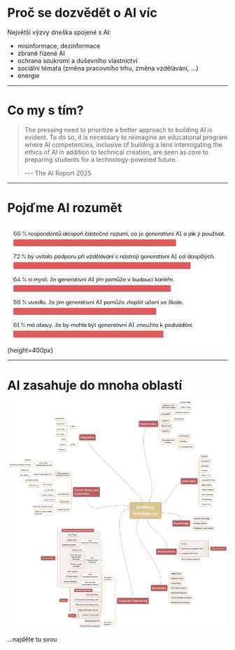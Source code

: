 # Proč se dozvědět o AI víc

Největší výzvy dneška spojené s AI:

- misinformace, dezinformace
- zbraně řízené AI
- ochrana soukromí a duševního vlastnictví
- sociální témata (změna pracovního trhu, změna vzdělávání, ...)
- energie

---

# Co my s tím?

> The pressing need to prioritize a better approach to building AI is evident. To do so, it is necessary to reimagine an educational program where AI competencies, inclusive of building a lens interrogating the ethics of AI in addition to technical creation, are seen as core to preparing students for a technology-powered future. 
>
> --- The AI Report 2025

---

# Pojďme AI rozumět

![](../img/jak_rozumi.png){height=400px}

--- 
# AI zasahuje do mnoha oblastí

![](../img/ai_whole.png)

...najděte tu svou

